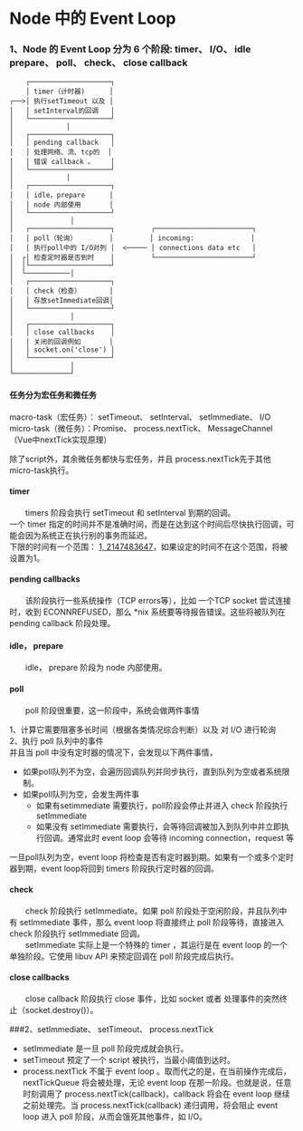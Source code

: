 # Node 中的 Event Loop
### 1、Node 的 Event Loop 分为 6 个阶段: timer、 I/O、 idle prepare、 poll、 check、 close callback
	
		┌────────────────────┐
		│ timer（计时器)      │
	┌──>│ 执行setTimeout 以及 │
	│	│ setInterval的回调   │
	│	└────────────────────┘
	│			  │
	│	┌────────────────────┐
	│	│ pending callback   │
	│	│ 处理网络、流、tcp的  │
	│	│ 错误 callback 。    │
	│	└────────────────────┘
	│			  │
	│	┌────────────────────┐
	│	│ idle，prepare      │
	│	│ node 内部使用       │
	│	└────────────────────┘
	│              │
	│	┌────────────────────┐         ┌────────────────────────┐
	│	│ poll（轮询）        │         │ incoming:              │
	│	│ 执行poll中的 I/O对列 │  <───── │ connections data etc   │
	│  ┌│ 检查定时器是否到时    │         └────────────────────────┘
	│  │└────────────────────┘       
	│  └───────────│
	│	┌────────────────────┐
	│	│ check（检查）       │
	│	│ 存放setImmediate回调│
	│	└────────────────────┘
	│              │
	│	┌────────────────────┐
	│	│ close callbacks    │
	│	│ 关闭的回调例如       │
	│	│ socket.on('close') │
	│	└────────────────────┘
	│              │
	└──────────────┘

#### 任务分为宏任务和微任务 
macro-task（宏任务）： setTimeout、 setInterval、 setImmediate、 I/O   
micro-task（微任务）：Promise、 process.nextTick、 MessageChannel（Vue中nextTick实现原理）        

除了script外，其余微任务都快与宏任务，并且 process.nextTick先于其他micro-task执行。

#### timer
&emsp;&emsp;timers 阶段会执行 setTimeout 和 setInterval 到期的回调。    
一个 timer 指定的时间并不是准确时间，而是在达到这个时间后尽快执行回调，可能会因为系统正在执行别的事务而延迟。      
下限的时间有一个范围： [1, 2147483647](2^31-1)，如果设定的时间不在这个范围，将被设置为1。

#### pending callbacks
&emsp;&emsp;该阶段执行一些系统操作（TCP errors等），比如 一个TCP socket 尝试连接时，收到 ECONNREFUSED，那么 *nix 系统要等待报告错误。这些将被队列在 pending callback 阶段处理。 

#### idle， prepare
&emsp;&emsp;idle， prepare 阶段为 node 内部使用。

#### poll
&emsp;&emsp;poll 阶段很重要，这一阶段中，系统会做两件事情

1、计算它需要阻塞多长时间（根据各类情况综合判断）以及 对 I/O 进行轮询    
2、执行 poll 队列中的事件   
并且当 poll 中没有定时器的情况下，会发现以下两件事情，

- 如果poll队列不为空，会遍历回调队列并同步执行，直到队列为空或者系统限制。
- 如果poll队列为空，会发生两件事
	- 如果有setimmediate 需要执行，poll阶段会停止并进入 check 阶段执行 setImmediate
	- 如果没有 setImmediate 需要执行，会等待回调被加入到队列中并立即执行回调。通常此时 event loop 会等待 incoming connection，request 等

一旦poll队列为空，event loop 将检查是否有定时器到期。如果有一个或多个定时器到期，event loop将回到 timers 阶段执行定时器的回调。

#### check
&emsp;&emsp;check 阶段执行 setImmediate。如果 poll 阶段处于空闲阶段，并且队列中有 setImmediate 事件，那么 event loop 将直接终止 poll 阶段等待，直接进入 check 阶段执行 setImmediate 回调。      
&emsp;&emsp;setImmediate 实际上是一个特殊的 timer ，其运行是在 event loop 的一个单独阶段。它使用 libuv API 来预定回调在 poll 阶段完成后执行。

#### close callbacks
&emsp;&emsp;close callback 阶段执行 close 事件，比如 socket 或者 处理事件的突然终止（socket.destroy()）。

###2、setImmediate、 setTimeout、 process.nextTick

- setImmediate 是一旦 poll 阶段完成就会执行。       
- setTimeout 预定了一个 script 被执行，当最小阈值到达时。         
- process.nextTick 不属于 event loop 。取而代之的是，在当前操作完成后，nextTickQueue 将会被处理，无论 event loop 在那一阶段。也就是说，任意时刻调用了 process.nextTick(callback)，callback 将会在 event loop 继续之前处理完。当 process.nextTick(callback) 递归调用，将会阻止 event loop 进入 poll 阶段，从而会饿死其他事件，如 I/O。 